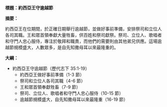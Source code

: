 **標題：約西亞王守逾越節**

**摘要：**

約西亞王在位期間，於正確日期舉行逾越節，並做好事前準備，安排祭司和立位人各司其職。王和眾首領奉獻大量牲畜，供百姓和祭司獻祭。祭司、立位人、歌唱者和守門人忠心服侍，專注於敬拜和職責，而他們的需要則由其他弟兄供應。這場逾越節規模盛大，人數眾多，是自先知撒母耳以來最隆重的。

**大綱：**

* 約西亞王守逾越節（歷代志下 35:1-19）
    * 約西亞王做好事前準備（1-3 節）
    * 祭司和立位人各司其職（4-6 節）
    * 王和眾首領奉獻牲畜（7-9 節）
    * 祭司、立位人、歌唱者和守門人忠心服侍（10-15 節）
    * 逾越節規模盛大，自先知撒母耳以來最隆重（16-19 節）